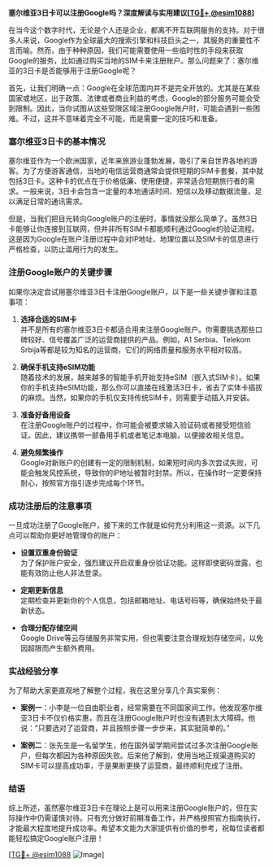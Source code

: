 **塞尔维亚3日卡可以注册Google吗？深度解读与实用建议[[TG💪+ @esim1088](https://t.me/s/esim1088)]**

在当今这个数字时代，无论是个人还是企业，都离不开互联网服务的支持。对于很多人来说，Google作为全球最大的搜索引擎和科技巨头之一，其服务的重要性不言而喻。然而，由于种种原因，我们可能需要使用一些临时性的手段来获取Google的服务，比如通过购买当地的SIM卡来注册账户。那么问题来了：塞尔维亚的3日卡是否能够用于注册Google呢？

首先，让我们明确一点：Google在全球范围内并不是完全开放的。尤其是在某些国家或地区，出于政策、法律或者商业利益的考虑，Google的部分服务可能会受到限制。因此，当你试图从这些受限区域注册Google账户时，可能会遇到一些困难。不过，这并不意味着完全不可能，而是需要一定的技巧和准备。

### 塞尔维亚3日卡的基本情况

塞尔维亚作为一个欧洲国家，近年来旅游业蓬勃发展，吸引了来自世界各地的游客。为了方便游客通信，当地的电信运营商通常会提供短期的SIM卡套餐，其中就包括3日卡。这种卡的优点在于价格低廉、使用便捷，非常适合短期旅行者的需求。一般来说，3日卡会包含一定量的本地通话时间、短信以及移动数据流量，足以满足日常的通讯需求。

但是，当我们把目光转向Google账户的注册时，事情就没那么简单了。虽然3日卡能够让你连接到互联网，但并非所有SIM卡都能顺利通过Google的验证流程。这是因为Google在账户注册过程中会对IP地址、地理位置以及SIM卡的信息进行严格检查，以防止滥用行为的发生。

### 注册Google账户的关键步骤

如果你决定尝试用塞尔维亚3日卡注册Google账户，以下是一些关键步骤和注意事项：

1. **选择合适的SIM卡**  
   并不是所有的塞尔维亚3日卡都适合用来注册Google账户。你需要挑选那些口碑较好、信号覆盖广泛的运营商提供的产品。例如，A1 Serbia、Telekom Srbija等都是较为知名的运营商，它们的网络质量和服务水平相对较高。

2. **确保手机支持eSIM功能**  
   随着技术的发展，越来越多的智能手机开始支持eSIM（嵌入式SIM卡）。如果你的手机支持eSIM功能，那么你可以直接在线激活3日卡，省去了实体卡插拔的麻烦。当然，如果你的手机仅支持传统SIM卡，则需要手动插入并安装。

3. **准备好备用设备**  
   在注册Google账户的过程中，你可能会被要求输入验证码或者接受短信验证。因此，建议携带一部备用手机或者笔记本电脑，以便接收相关信息。

4. **避免频繁操作**  
   Google对新账户的创建有一定的限制机制，如果短时间内多次尝试失败，可能会触发风控系统，导致你的IP地址被暂时封禁。所以，在操作时一定要保持耐心，按照官方指引逐步完成每个环节。

### 成功注册后的注意事项

一旦成功注册了Google账户，接下来的工作就是如何充分利用这一资源。以下几点可以帮助你更好地管理你的账户：

- **设置双重身份验证**  
  为了保护账户安全，强烈建议开启双重身份验证功能。这样即使密码泄露，也能有效防止他人非法登录。

- **定期更新信息**  
  定期检查并更新你的个人信息，包括邮箱地址、电话号码等，确保始终处于最新状态。

- **合理分配存储空间**  
  Google Drive等云存储服务非常实用，但也需要注意合理规划存储空间，以免因超限而产生额外费用。

### 实战经验分享

为了帮助大家更直观地了解整个过程，我在这里分享几个真实案例：

- **案例一**：小李是一位自由职业者，经常需要在不同国家间工作。他发现塞尔维亚3日卡不仅价格实惠，而且在注册Google账户时也没有遇到太大障碍。他说：“只要选对了运营商，并且按照步骤一步步来，其实挺简单的。”

- **案例二**：张先生是一名留学生，他在国外留学期间尝试过多次注册Google账户，但每次都因为各种原因失败。后来他了解到，使用当地正规渠道购买的SIM卡可以提高成功率，于是果断更换了运营商，最终顺利完成了注册。

### 结语

综上所述，虽然塞尔维亚3日卡在理论上是可以用来注册Google账户的，但在实际操作中仍需谨慎对待。只有充分做好前期准备工作，并严格按照官方指南执行，才能最大程度地提升成功率。希望本文能为大家提供有价值的参考，祝每位读者都能轻松搞定Google账户注册！

[[TG💪+ @esim1088](https://t.me/s/esim1088) ![Image](https://i.postimg.cc/4NQfJmqS/Snipaste-2025-05-13-00-14-12.png)]